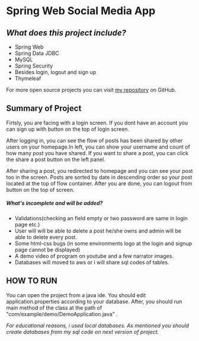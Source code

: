 # Spring Web Social Media App 
## _What does this project include?_



- Spring Web
- Spring Data JDBC
-  MySQL
-  Spring Security
- Besides login, logout and sign up 
-  Thymeleaf

For more open source projects you can visit [my repository][dill] on GitHub.

## Summary of Project

Firtsly, you are facing with a login screen. If you dont have an account you can sign up with button on the top of login screen. 

After logging in, you can see the flow of posts has been shared by other users on your homepage.In left, you can show your username and count of how many post you have shared. If you want to share a post, you can click the share a post button on the left panel.

After sharing a post, you redirected to homepage and you can see your post too in the screen. Posts are sorted by date in descending order so your post located at the top of flow container. After you are done, you can logout from button on the top of screen.
##### What's incomplete and will be added?
- Validations(checking an field empty or two password are same in login page etc.)
- User will will be able to delete a post he/she owns and admin will be able to delete every post.
- Some html-css bugs (in some environments logo at the login and signup page cannot be displayed)
- A demo video of program on youtube and a few narrator images.
- Databases  will moved to aws or i will share sql codes of tables.


## HOW TO RUN

You can open the project from a java ide. You should edit application.properties according to your database.
After, you should run main method of the class at the path of "com/example/demo/DemoApplication.java" .

_For educational reasons, i used local databases. As mentioned you should create databases from my sql code on next version of project._
 





   [dill]: <https://github.com/berkayozdemir?tab=repositories>
  
